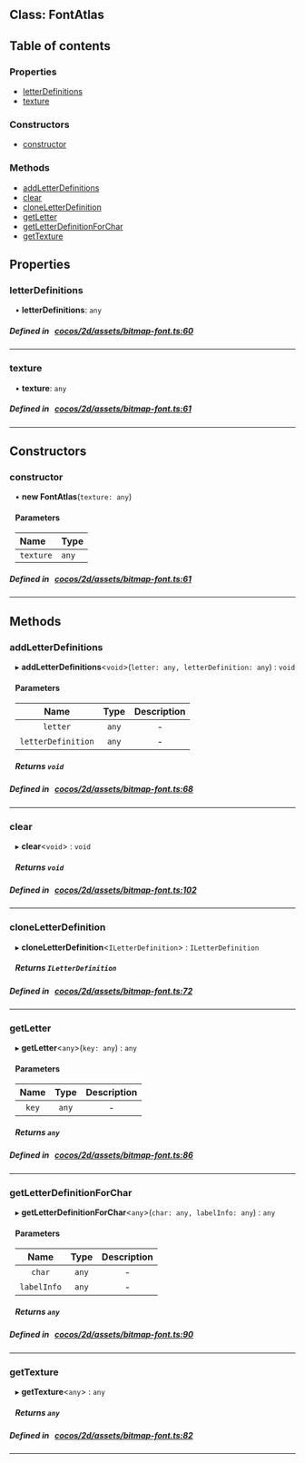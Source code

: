 
## Class: FontAtlas





<div class="table-of-content">
<h2>Table of contents</h2>


### Properties

- [ letterDefinitions](#letterDefinitions)
- [ texture](#texture)

### Constructors

- [ constructor](#constructor)

### Methods

- [ addLetterDefinitions](#addLetterDefinitions)
- [ clear](#clear)
- [ cloneLetterDefinition](#cloneLetterDefinition)
- [ getLetter](#getLetter)
- [ getLetterDefinitionForChar](#getLetterDefinitionForChar)
- [ getTexture](#getTexture)
</div>

## Properties


### letterDefinitions
<div style="margin-left: 10px;">




•  **letterDefinitions**:
`any` 
</div>

##### Defined in &nbsp;   [cocos/2d/assets/bitmap-font.ts:60](https://github.com/cocos-creator/engine/blob/c7bf6b8a9/cocos/2d/assets/bitmap-font.ts#L60)&nbsp;


___


### texture
<div style="margin-left: 10px;">




•  **texture**:
`any` 
</div>

##### Defined in &nbsp;   [cocos/2d/assets/bitmap-font.ts:61](https://github.com/cocos-creator/engine/blob/c7bf6b8a9/cocos/2d/assets/bitmap-font.ts#L61)&nbsp;


___

<!---->
## Constructors


### constructor
<div style="margin-left: 10px;">

• **new FontAtlas**(`texture: any`)

#### Parameters

| Name | Type |
| :------ | :------ |
| `texture` | `any` |
</div>

##### Defined in &nbsp;   [cocos/2d/assets/bitmap-font.ts:61](https://github.com/cocos-creator/engine/blob/c7bf6b8a9/cocos/2d/assets/bitmap-font.ts#L61)&nbsp;


---

<!---->
## Methods

### addLetterDefinitions

<div style="margin-left: 10px;">

▸   **addLetterDefinitions**<`void`\>(`letter: any, letterDefinition: any`) : `void`



#### Parameters

| Name | Type | Description |
| :------: | :------: | :------: |
| `letter` | `any` | - |
| `letterDefinition` | `any` | - |


##### Returns `void`
</div>

##### Defined in &nbsp;   [cocos/2d/assets/bitmap-font.ts:68](https://github.com/cocos-creator/engine/blob/c7bf6b8a9/cocos/2d/assets/bitmap-font.ts#L68)&nbsp;
___
### clear

<div style="margin-left: 10px;">

▸   **clear**<`void`\> : `void`




##### Returns `void`
</div>

##### Defined in &nbsp;   [cocos/2d/assets/bitmap-font.ts:102](https://github.com/cocos-creator/engine/blob/c7bf6b8a9/cocos/2d/assets/bitmap-font.ts#L102)&nbsp;
___
### cloneLetterDefinition

<div style="margin-left: 10px;">

▸   **cloneLetterDefinition**<`ILetterDefinition`\> : `ILetterDefinition`




##### Returns `ILetterDefinition`
</div>

##### Defined in &nbsp;   [cocos/2d/assets/bitmap-font.ts:72](https://github.com/cocos-creator/engine/blob/c7bf6b8a9/cocos/2d/assets/bitmap-font.ts#L72)&nbsp;
___
### getLetter

<div style="margin-left: 10px;">

▸   **getLetter**<`any`\>(`key: any`) : `any`



#### Parameters

| Name | Type | Description |
| :------: | :------: | :------: |
| `key` | `any` | - |


##### Returns `any`
</div>

##### Defined in &nbsp;   [cocos/2d/assets/bitmap-font.ts:86](https://github.com/cocos-creator/engine/blob/c7bf6b8a9/cocos/2d/assets/bitmap-font.ts#L86)&nbsp;
___
### getLetterDefinitionForChar

<div style="margin-left: 10px;">

▸   **getLetterDefinitionForChar**<`any`\>(`char: any, labelInfo: any`) : `any`



#### Parameters

| Name | Type | Description |
| :------: | :------: | :------: |
| `char` | `any` | - |
| `labelInfo` | `any` | - |


##### Returns `any`
</div>

##### Defined in &nbsp;   [cocos/2d/assets/bitmap-font.ts:90](https://github.com/cocos-creator/engine/blob/c7bf6b8a9/cocos/2d/assets/bitmap-font.ts#L90)&nbsp;
___
### getTexture

<div style="margin-left: 10px;">

▸   **getTexture**<`any`\> : `any`




##### Returns `any`
</div>

##### Defined in &nbsp;   [cocos/2d/assets/bitmap-font.ts:82](https://github.com/cocos-creator/engine/blob/c7bf6b8a9/cocos/2d/assets/bitmap-font.ts#L82)&nbsp;
___
<!---->



